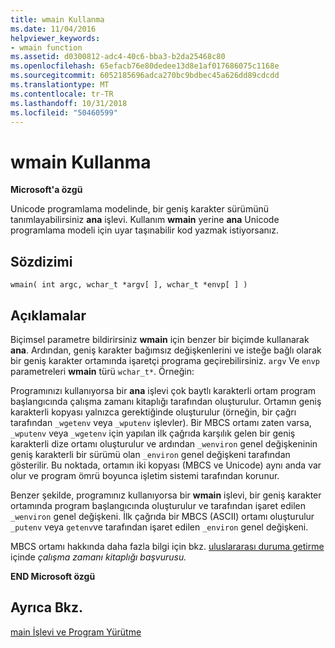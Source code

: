 ```yaml
---
title: wmain Kullanma
ms.date: 11/04/2016
helpviewer_keywords:
- wmain function
ms.assetid: d0300812-adc4-40c6-bba3-b2da25468c80
ms.openlocfilehash: 65efacb76e80dedee13d8e1af017686075c1168e
ms.sourcegitcommit: 6052185696adca270bc9bdbec45a626dd89cdcdd
ms.translationtype: MT
ms.contentlocale: tr-TR
ms.lasthandoff: 10/31/2018
ms.locfileid: "50460599"
---
```

# <a name="using-wmain"></a>wmain Kullanma

**Microsoft'a özgü**

Unicode programlama modelinde, bir geniş karakter sürümünü tanımlayabilirsiniz **ana** işlevi. Kullanım **wmain** yerine **ana** Unicode programlama modeli için uyar taşınabilir kod yazmak istiyorsanız.

## <a name="syntax"></a>Sözdizimi

```
wmain( int argc, wchar_t *argv[ ], wchar_t *envp[ ] )
```

## <a name="remarks"></a>Açıklamalar

Biçimsel parametre bildirirsiniz **wmain** için benzer bir biçimde kullanarak **ana**. Ardından, geniş karakter bağımsız değişkenlerini ve isteğe bağlı olarak bir geniş karakter ortamında işaretçi programa geçirebilirsiniz. `argv` Ve `envp` parametreleri **wmain** türü `wchar_t*`. Örneğin:

Programınızı kullanıyorsa bir **ana** işlevi çok baytlı karakterli ortam program başlangıcında çalışma zamanı kitaplığı tarafından oluşturulur. Ortamın geniş karakterli kopyası yalnızca gerektiğinde oluşturulur (örneğin, bir çağrı tarafından `_wgetenv` veya `_wputenv` işlevler). Bir MBCS ortamı zaten varsa, `_wputenv` veya `_wgetenv` için yapılan ilk çağrıda karşılık gelen bir geniş karakterli dize ortamı oluşturulur ve ardından `_wenviron` genel değişkeninin geniş karakterli bir sürümü olan `_environ` genel değişkeni tarafından gösterilir. Bu noktada, ortamın iki kopyası (MBCS ve Unicode) aynı anda var olur ve program ömrü boyunca işletim sistemi tarafından korunur.

Benzer şekilde, programınız kullanıyorsa bir **wmain** işlevi, bir geniş karakter ortamında program başlangıcında oluşturulur ve tarafından işaret edilen `_wenviron` genel değişkeni. İlk çağrıda bir MBCS (ASCII) ortamı oluşturulur `_putenv` veya `getenv`ve tarafından işaret edilen `_environ` genel değişkeni.

MBCS ortamı hakkında daha fazla bilgi için bkz. [uluslararası duruma getirme](../c-runtime-library/internationalization.md) içinde *çalışma zamanı kitaplığı başvurusu.*

**END Microsoft özgü**

## <a name="see-also"></a>Ayrıca Bkz.

[main İşlevi ve Program Yürütme](../c-language/main-function-and-program-execution.md)
